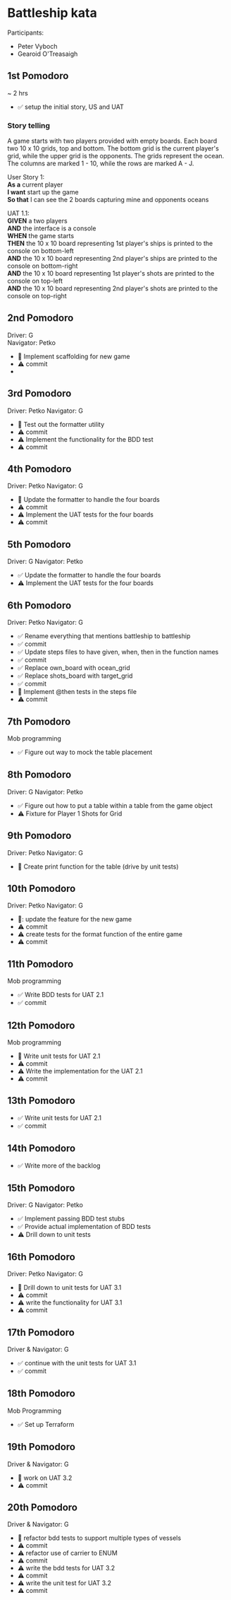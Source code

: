 # Battleship kata

Participants:
- Peter Vyboch
- Gearoid O'Treasaigh

## 1st Pomodoro
~ 2 hrs

- ✅ setup the initial story, US and UAT

### Story telling
A game starts with two players provided with empty boards.  Each board two 10 x 10 grids, top and bottom.  The bottom grid is the current player's grid, while the upper grid is the opponents.  The grids represent the ocean.  The columns are marked 1 - 10, while the rows are marked A - J.  

User Story 1:  
__As a__ current player  
__I want__ start up the game  
__So that__ I can see the 2 boards capturing mine and opponents oceans  

UAT 1.1:  
__GIVEN__ a two players  
__AND__ the interface is a console  
__WHEN__ the game starts  
__THEN__ the 10 x 10 board representing 1st player's ships is printed to the console on bottom-left  
__AND__ the 10 x 10 board representing 2nd player's ships are printed to the console on bottom-right  
__AND__ the 10 x 10 board representing 1st player's shots are printed to the console on top-left  
__AND__ the 10 x 10 board representing 2nd player's shots are printed to the console on top-right

## 2nd Pomodoro
Driver: G  
Navigator: Petko  

- 🚧 Implement scaffolding for new game
- ⚠ commit
- 

## 3rd Pomodoro

Driver: Petko
Navigator: G

- 🚧 Test out the formatter utility
- ⚠ commit
- ⚠ Implement the functionality for the BDD test
- ⚠ commit

## 4th Pomodoro

Driver: Petko
Navigator: G

- 🚧 Update the formatter to handle the four boards
- ⚠ commit
- ⚠ Implement the UAT tests for the four boards
- ⚠ commit

## 5th Pomodoro

Driver: G
Navigator: Petko

- ✅ Update the formatter to handle the four boards
- ⚠ Implement the UAT tests for the four boards

## 6th Pomodoro

Driver: Petko
Navigator: G

- ✅ Rename everything that mentions battleship to battleship
- ✅ commit
- ✅ Update steps files to have given, when, then in the function names
- ✅ commit
- ✅ Replace own_board with ocean_grid
- ✅ Replace shots_board with target_grid
- ✅ commit
- 🚧 Implement @then tests in the steps file
- ⚠ commit

## 7th Pomodoro

Mob programming

- ✅ Figure out way to mock the table placement


## 8th Pomodoro

Driver: G
Navigator: Petko

- ✅ Figure out how to put a table within a table from the game object
- ⚠ Fixture for Player 1 Shots for Grid

## 9th Pomodoro

Driver: Petko
Navigator: G

- 🚧 Create print function for the table (drive by unit tests)

## 10th Pomodoro

Driver: Petko
Navigator: G

- 🚧: update the feature for the new game
- ⚠ commit
- ⚠ create tests for the format function of the entire game
- ⚠ commit

## 11th Pomodoro

Mob programming

- ✅ Write BDD tests for UAT 2.1
- ✅ commit

## 12th Pomodoro

Mob programming

- 🚧 Write unit tests for UAT 2.1
- ⚠ commit
- ⚠ Write the implementation for the UAT 2.1
- ⚠ commit

## 13th Pomodoro

- ✅ Write unit tests for UAT 2.1
- ✅ commit

## 14th Pomodoro

- ✅ Write more of the backlog

## 15th Pomodoro

Driver: G
Navigator: Petko

- ✅ Implement passing BDD test stubs
- ✅ Provide actual implementation of BDD tests
- ⚠ Drill down to unit tests

## 16th Pomodoro

Driver: Petko
Navigator: G

- 🚧 Drill down to unit tests for UAT 3.1
- ⚠ commit
- ⚠ write the functionality for UAT 3.1
- ⚠ commit

## 17th Pomodoro

Driver & Navigator: G  

- ✅ continue with the unit tests for UAT 3.1
- ✅ commit

## 18th Pomodoro

Mob Programming  

- ✅ Set up Terraform

## 19th Pomodoro

Driver & Navigator: G  

- 🚧 work on UAT 3.2
- ⚠ commit

## 20th Pomodoro

Driver & Navigator: G

- 🚧 refactor bdd tests to support multiple types of vessels
- ⚠ commit
- ⚠ refactor use of carrier to ENUM
- ⚠ commit
- ⚠ write the bdd tests for UAT 3.2
- ⚠ commit
- ⚠ write the unit test for UAT 3.2
- ⚠ commit
